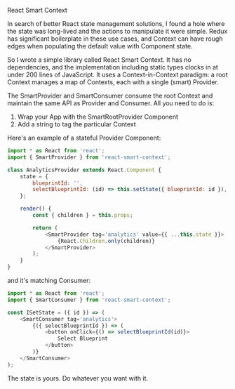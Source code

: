 React Smart Context

In search of better React state management solutions, I found a hole where the state was long-lived and the actions to manipulate it were simple. Redux has significant boilerplate in these use cases, and Context can have rough edges when populating the default value with Component state.

So I wrote a simple library called React Smart Context. It has no dependencies, and the implementation including static types clocks in at under 200 lines of JavaScript. It uses a Context-in-Context paradigm: a root Context manages a map of Contexts, each with a single (smart) Provider.

The SmartProvider and SmartConsumer consume the root Context and maintain the same API as Provider and Consumer. All you need to do is:
1. Wrap your App with the SmartRootProvider Component
2. Add a string to tag the particular Context

Here's an example of a stateful Provider Component:

```js
import * as React from 'react';
import { SmartProvider } from 'react-smart-context';

class AnalyticsProvider extends React.Component {
    state = {
        blueprintId: '',
        selectBlueprintId: (id) => this.setState({ blueprintId: id }),
    };

    render() {
        const { children } = this.props;

        return (
            <SmartProvider tag='analytics' value={{ ...this.state }}>
                {React.Children.only(children)}
            </SmartProvider>
        );
    }
}
```

and it's matching Consumer:

```js
import * as React from 'react';
import { SmartConsumer } from 'react-smart-context';

const ISetState = ({ id }) => (
    <SmartConsumer tag='analytics'>
        {({ selectBlueprintId }) => (
            <button onClick={() => selectBlueprintId(id)}>
                Select Blueprint
            </button>
        )}
    </SmartConsumer>
);
```

The state is yours. Do whatever you want with it. 